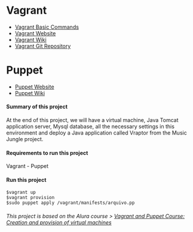 # Vagrant
- [Vagrant Basic Commands](https://github.com/hugoledra/Help-and-Manuals/blob/master/Vagrant%20Comandos%20Basicos.txt)
- [Vagrant Website](https://www.vagrantup.com/)
- [Vagrant Wiki](https://en.wikipedia.org/wiki/Vagrant_(software))
- [Vagrant Git Repository](https://github.com/hashicorp/vagrant)
# Puppet
- [Puppet Website](https://puppet.com/)
- [Puppet Wiki](https://en.wikipedia.org/wiki/Puppet_(company))

#### Summary of this project
At the end of this project, we will have a virtual machine, Java Tomcat application server, Mysql database, all the necessary settings in this environment and deploy a Java application called Vraptor from the Music Jungle project.

#### Requirements to run this project
Vagrant - Puppet

#### Run this project
```
$vagrant up
$vagrant provision
$sudo puppet apply /vagrant/manifests/arquivo.pp
```
###### This project is based on the Alura course > [Vagrant and Puppet Course: Creation and provision of virtual machines](https://cursos.alura.com.br/course/devops-com-vagrant-e-puppet)
